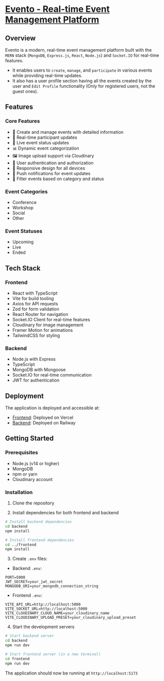 ﻿# [Evento - Real-time Event Management Platform](https://evento-olive.vercel.app)

## Overview

Evento is a modern, real-time event management platform built with the `MERN` stack (`MongoDB`, `Express.js`, `React`, `Node.js`) and `Socket.IO` for real-time features. 
- It enables users to `create`, `manage`, and `participate` in various events while providing real-time updates.
- It also has a user profile section having all the events created by the user and `Edit Profile` functionality (Only for registered users, not the guest ones).

## Features

### Core Features

- 🎫 Create and manage events with detailed information
- 👥 Real-time participant updates
- 🔄 Live event status updates
- 📊 Dynamic event categorization
- 🖼️ Image upload support via Cloudinary
- 🔐 User authentication and authorization
- 📱 Responsive design for all devices
- 🔔 Push notifications for event updates
- 🔎 Filter events based on category and status
  <!-- - 📍 Location-based event discovery -->
  <!-- - 💬 Real-time chat for event participants -->
  <!-- - 📅 Calendar integration -->
  <!-- - 🎨 Customizable event pages -->

### Event Categories

- Conference
- Workshop
- Social
- Other
<!-- - Webinar
- Meetup
- Concert
- Exhibition
- Sports -->

### Event Statuses

- Upcoming
- Live
- Ended
  <!-- - Cancelled -->
  <!-- - Postponed -->

## Tech Stack

### Frontend

- React with TypeScript
- Vite for build tooling
- Axios for API requests
- Zod for form validation
- React Router for navigation
- Socket.IO Client for real-time features
- Cloudinary for image management
- Framer Motion for animations
- TailwindCSS for styling

### Backend

- Node.js with Express
- TypeScript
- MongoDB with Mongoose
- Socket.IO for real-time communication
- JWT for authentication

## Deployment

The application is deployed and accessible at:

- [Frontend](https://evento-olive.vercel.app/): Deployed on Vercel
- [Backend](https://evento-serve.up.railway.app/): Deployed on Railway

## Getting Started

### Prerequisites

- Node.js (v14 or higher)
- MongoDB
- npm or yarn
- Cloudinary account

### Installation

1. Clone the repository

2. Install dependencies for both frontend and backend

```bash
# Install backend dependencies
cd backend
npm install

# Install frontend dependencies
cd ../frontend
npm install
```

3. Create `.env` files:

- Backend `.env`:

```env
PORT=5000
JWT_SECRET=your_jwt_secret
MONGODB_URI=your_mongodb_connection_string
```

- Frontend `.env`:

```env
VITE_API_URL=http://localhost:5000
VITE_SOCKET_URL=http://localhost:5000
VITE_CLOUDINARY_CLOUD_NAME=your_cloudinary_name
VITE_CLOUDINARY_UPLOAD_PRESET=your_cloudinary_upload_preset
```

4. Start the development servers

```bash
# Start backend server
cd backend
npm run dev

# Start frontend server (in a new terminal)
cd frontend
npm run dev
```

The application should now be running at `http://localhost:5173`

